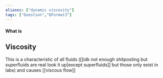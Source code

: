 ```yaml
---
aliases: ["dynamic viscosity"]
tags: ["Question","QFormat3"]
---
```


#### What is
## Viscosity
This is a characteristic of all fluids ([[idk not enough shitposting but superfluids are real look it up|except superfluids]] but those only exist in labs) and causes [[viscous flow]]